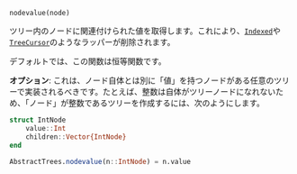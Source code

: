 ```
nodevalue(node)
```

ツリー内のノードに関連付けられた値を取得します。これにより、[`Indexed`](@ref)や[`TreeCursor`](@ref)のようなラッパーが削除されます。

デフォルトでは、この関数は恒等関数です。

**オプション**: これは、ノード自体とは別に「値」を持つノードがある任意のツリーで実装されるべきです。たとえば、整数は自体がツリーノードになれないため、「ノード」が整数であるツリーを作成するには、次のようにします。

```julia
struct IntNode
    value::Int
    children::Vector{IntNode}
end

AbstractTrees.nodevalue(n::IntNode) = n.value
```
